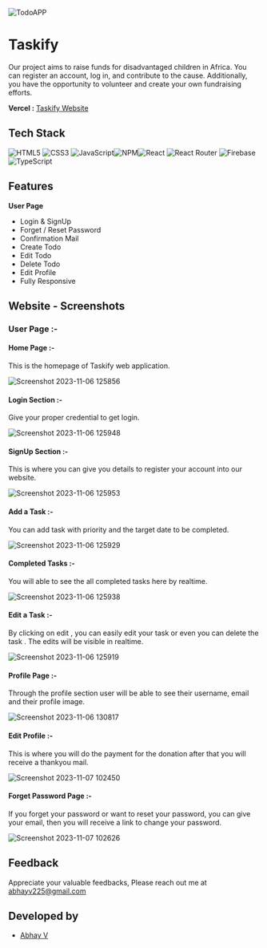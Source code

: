 
![TodoAPP](https://i.ibb.co/fvRfGTv/Taskify.png)





# Taskify
Our project aims to raise funds for disadvantaged children in Africa. You can register an account, log in, and contribute to the cause. Additionally, you have the opportunity to volunteer and create your own fundraising efforts. 

**Vercel :**  [Taskify Website](https://taskify-c4776.web.app/)
## Tech Stack

![HTML5](https://img.shields.io/badge/html5-%23E34F26.svg?style=for-the-badge&logo=html5&logoColor=white) ![CSS3](https://img.shields.io/badge/css3-%231572B6.svg?style=for-the-badge&logo=css3&logoColor=white) ![JavaScript](https://img.shields.io/badge/javascript-%23323330.svg?style=for-the-badge&logo=javascript&logoColor=%23F7DF1E)![NPM](https://img.shields.io/badge/NPM-%23CB3837.svg?style=for-the-badge&logo=npm&logoColor=white)![React](https://img.shields.io/badge/react-%2320232a.svg?style=for-the-badge&logo=react&logoColor=%2361DAFB) ![React Router](https://img.shields.io/badge/React_Router-CA4245?style=for-the-badge&logo=react-router&logoColor=white) 
![Firebase](https://img.shields.io/badge/Firebase-FFCA28?style=for-the-badge&logo=firebase&logoColor=white) ![TypeScript](https://img.shields.io/badge/TypeScript-3178C6?style=for-the-badge&logo=typescript&logoColor=white)



## Features

**User Page**
- Login & SignUp
- Forget / Reset Password
- Confirmation Mail
- Create Todo
- Edit Todo
- Delete Todo
- Edit Profile
- Fully Responsive


## Website - Screenshots

### User Page :-

#### Home Page :-
This is the homepage of Taskify web application.

![Screenshot 2023-11-06 125856](https://i.ibb.co/qYLqG16/progress.png)


#### Login Section :-
Give your proper credential to get login.

![Screenshot 2023-11-06 125948](https://i.ibb.co/n6Z6Ld8/Signin.png)


#### SignUp Section :-

This is where you can give you details to register your account into our website.

![Screenshot 2023-11-06 125953](https://i.ibb.co/p31hTbW/signup.png)




#### Add a Task :-

You can add task with priority and the target date to be completed.

![Screenshot 2023-11-06 125929](https://i.ibb.co/Gd2Jg9c/addtask.png)


#### Completed Tasks :-

You will able to see the all completed tasks here by realtime.

![Screenshot 2023-11-06 125938](https://i.ibb.co/vQGJHXG/completed.png)

#### Edit a Task :-

By clicking on edit , you can easily edit your task or even you can delete the task . The edits will be visible in realtime.

![Screenshot 2023-11-06 125919](https://i.ibb.co/Z17fZq4/Edit-task.png)


#### Profile Page :-

Through the profile section user will be able to see their username, email and their profile image.

![Screenshot 2023-11-06 130817](https://i.ibb.co/gms8PCF/profile.png)


#### Edit Profile :-

This is where you will do the payment for the donation after that you will receive a thankyou mail.

![Screenshot 2023-11-07 102450](https://i.ibb.co/WFm9GBD/edit-Profile.png)



#### Forget Password Page  :-

If you forget your password or want to reset your password, you can give your email, then you will receive a link to change your password.

![Screenshot 2023-11-07 102626](https://i.ibb.co/GJRr1XN/reset.png)




## Feedback

 Appreciate your valuable feedbacks, Please reach out me at abhayv225@gmail.com


## Developed by
- [Abhay V](https://github.com/abii225)

